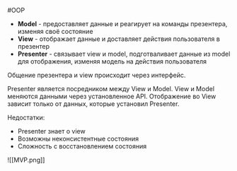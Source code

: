 #OOP

- **Model** - предоставляет данные и реагирует на команды презентера, изменяя своё состояние
- **View** - отображает данные и доставляет действия пользователя в презентер
- **Presenter** - связывает view и model, подготваливает данные из model для отображения, изменяя модель на действия пользователя

Общение презентера и view происходит через интерфейс.

Presenter является посредником между View и Model. View и Model меняются данными через установленное API. Отображение во View зависит только от данных, которые установил Presenter.  

Недостатки:
- Presenter знает о view
- Возможны неконсистентные состояния
- Сложность с восстановлением состояния

![[MVP.png]]